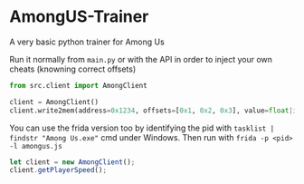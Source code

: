 # AmongUS-Trainer
A very basic python trainer for Among Us

Run it normally from `main.py` or with the API in order to inject your own cheats (knowning correct offsets)

```py
from src.client import AmongClient

client = AmongClient()
client.write2mem(address=0x1234, offsets=[0x1, 0x2, 0x3], value=float|int|bool|str|...])
```

You can use the frida version too by identifying the pid with `tasklist | findstr "Among Us.exe"` cmd under Windows.
Then run with `frida -p <pid> -l amongus.js`
```js
let client = new AmongClient();
client.getPlayerSpeed();
```

